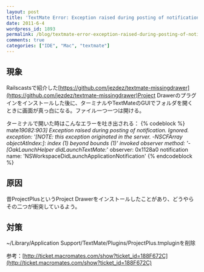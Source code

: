 ```yaml
---
layout: post
title: 'TextMate Error: Exception raised during posting of notification'
date: 2011-6-4
wordpress_id: 1893
permalink: /blog/textmate-error-exception-raised-during-posting-of-notification
comments: true
categories: ["IDE", "Mac", "textmate"]
---
```

## 現象
Railscastsで紹介した[https://github.com/jezdez/textmate-missingdrawer](https://github.com/jezdez/textmate-missingdrawer)Project Drawerのプラグインをインストールした後に、ターミナルやTextMateのGUIでフォルダを開くときに画面が真っ白になる。ファイル一つ一つは開ける。

ターミナルで開いた時はこんなエラーを吐き出される：
{% codeblock %}
mate*19082:903] Exception raised during posting of notification.  Ignored.  exception: '[NOTE: this exception originated in the server.*
 -*NSCFArray objectAtIndex:]: index (1) beyond bounds (1)'  invoked observer method: '-[OakLaunchHelper didLaunchTextMate:*'  observer: 0x1128a0  notification name: 'NSWorkspaceDidLaunchApplicationNotification'
{% endcodeblock %}

## 原因
昔ProjectPlusというProject Drawerをインストールしたことがあり、どうやらその二つが衝突しているよう。

## 対策
~/Library/Application Support/TextMate/Plugins/ProjectPlus.tmpluginを削除

参考：[http://ticket.macromates.com/show?ticket_id=188F672C](http://ticket.macromates.com/show?ticket_id=188F672C)
